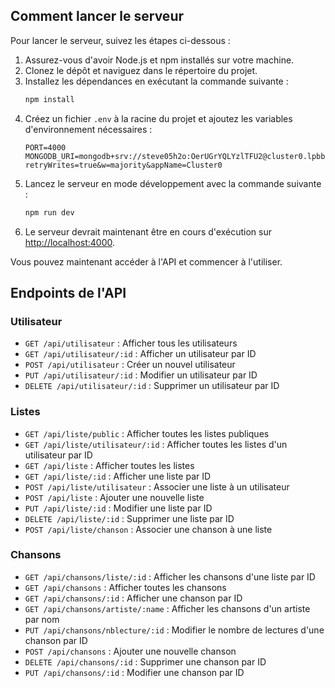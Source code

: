 ## Comment lancer le serveur

Pour lancer le serveur, suivez les étapes ci-dessous :

1. Assurez-vous d'avoir Node.js et npm installés sur votre machine.
2. Clonez le dépôt et naviguez dans le répertoire du projet.
3. Installez les dépendances en exécutant la commande suivante :
   ```bash
   npm install
   ```
4. Créez un fichier `.env` à la racine du projet et ajoutez les variables d'environnement nécessaires :
   ```env
   PORT=4000
   MONGODB_URI=mongodb+srv://steve05h2o:OerUGrYQLYzlTFU2@cluster0.lpbbv.mongodb.net/?retryWrites=true&w=majority&appName=Cluster0
   ```
5. Lancez le serveur en mode développement avec la commande suivante :
   ```bash
   npm run dev
   ```
6. Le serveur devrait maintenant être en cours d'exécution sur [http://localhost:4000](http://localhost:4000).

Vous pouvez maintenant accéder à l'API et commencer à l'utiliser.

## Endpoints de l'API

### Utilisateur

- `GET /api/utilisateur` : Afficher tous les utilisateurs
- `GET /api/utilisateur/:id` : Afficher un utilisateur par ID
- `POST /api/utilisateur` : Créer un nouvel utilisateur
- `PUT /api/utilisateur/:id` : Modifier un utilisateur par ID
- `DELETE /api/utilisateur/:id` : Supprimer un utilisateur par ID

### Listes

- `GET /api/liste/public` : Afficher toutes les listes publiques
- `GET /api/liste/utilisateur/:id` : Afficher toutes les listes d'un utilisateur par ID
- `GET /api/liste` : Afficher toutes les listes
- `GET /api/liste/:id` : Afficher une liste par ID
- `POST /api/liste/utilisateur` : Associer une liste à un utilisateur
- `POST /api/liste` : Ajouter une nouvelle liste
- `PUT /api/liste/:id` : Modifier une liste par ID
- `DELETE /api/liste/:id` : Supprimer une liste par ID
- `POST /api/liste/chanson` : Associer une chanson à une liste

### Chansons

- `GET /api/chansons/liste/:id` : Afficher les chansons d'une liste par ID
- `GET /api/chansons` : Afficher toutes les chansons
- `GET /api/chansons/:id` : Afficher une chanson par ID
- `GET /api/chansons/artiste/:name` : Afficher les chansons d'un artiste par nom
- `PUT /api/chansons/nblecture/:id` : Modifier le nombre de lectures d'une chanson par ID
- `POST /api/chansons` : Ajouter une nouvelle chanson
- `DELETE /api/chansons/:id` : Supprimer une chanson par ID
- `PUT /api/chansons/:id` : Modifier une chanson par ID
